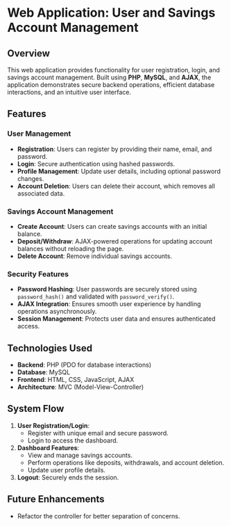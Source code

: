 # Web Application: User and Savings Account Management

## Overview
This web application provides functionality for user registration, login, and savings account management. Built using **PHP**, **MySQL**, and **AJAX**, the application demonstrates secure backend operations, efficient database interactions, and an intuitive user interface.

## Features
### User Management
- **Registration**: Users can register by providing their name, email, and password.
- **Login**: Secure authentication using hashed passwords.
- **Profile Management**: Update user details, including optional password changes.
- **Account Deletion**: Users can delete their account, which removes all associated data.

### Savings Account Management
- **Create Account**: Users can create savings accounts with an initial balance.
- **Deposit/Withdraw**: AJAX-powered operations for updating account balances without reloading the page.
- **Delete Account**: Remove individual savings accounts.

### Security Features
- **Password Hashing**: User passwords are securely stored using `password_hash()` and validated with `password_verify()`.
- **AJAX Integration**: Ensures smooth user experience by handling operations asynchronously.
- **Session Management**: Protects user data and ensures authenticated access.


## Technologies Used
- **Backend**: PHP (PDO for database interactions)
- **Database**: MySQL
- **Frontend**: HTML, CSS, JavaScript, AJAX
- **Architecture**: MVC (Model-View-Controller)

## System Flow
1. **User Registration/Login**:
   - Register with unique email and secure password.
   - Login to access the dashboard.
2. **Dashboard Features**:
   - View and manage savings accounts.
   - Perform operations like deposits, withdrawals, and account deletion.
   - Update user profile details.
3. **Logout**: Securely ends the session.

## Future Enhancements
- Refactor the controller for better separation of concerns.


